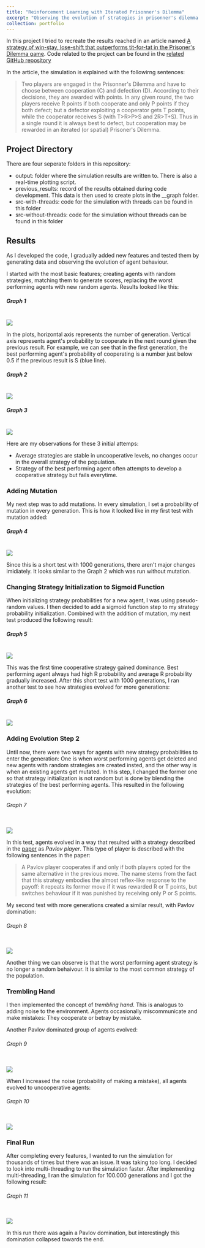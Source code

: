 ```yaml
---
title: "Reinforcement Learning with Iterated Prisonner's Dilemma"
excerpt: "Observing the evolution of strategies in prisonner's dilemma using reinforcement learning."
collection: portfolio
---
```


In this project I tried to recreate the results reached in an article named [A strategy of win-stay, lose-shift that outperforms tit-for-tat in the Prisoner's Dilemma game](https://www.nature.com/articles/364056a0). Code related to the project can be found in the [related GitHub repository](https://github.com/CahidArda/prisonner-s-dilemma-strategy-evolution/tree/master) 

In the article, the simulation is explained with the followirng sentences:

> Two players are engaged in the Prisonner's Dilemma and have to choose between cooperation (C) and defection (D). According to their decisions, they are awarded with points. In any given round, the two players receive R points if both cooperate and only P points if they both defect; but a defector exploiting a cooperator gets T points, while the cooperator receives S (with T>R>P>S and 2R>T+S). Thus in a single round it is always best to defect, but cooperation may be rewarded in an iterated (or spatial) Prisoner's Dilemma.

## Project Directory

There are four seperate folders in this repository:
* output: folder where the simulation results are written to. There is also a real-time plotting script.
* previous_results: record of the results obtained during code development. This data is then used to create plots in the __graph folder.
* src-with-threads: code for the simulation with threads can be found in this folder
* src-without-threads: code for the simulation without threads can be found in this folder

## Results

As I developed the code, I gradually added new features and tested them by generating data and observing the evolution of agent behaviour.

I started with the most basic features; creating agents with random strategies, matching them to generate scores, replacing the worst performing agents with new random agents. Results looked like this:
  
##### Graph 1
<br/><img src='/images/portfolio/article-1/r1.png'>

In the plots, horizontal axis represents the number of generation. Vertical axis represents agent's probability to cooperate in the next round given the previous result. For example, we can see that in the first generation, the best performing agent's probability of cooperating is a number just below 0.5 if the previous result is S (blue line).
  
##### Graph 2
<br/><img src='/images/portfolio/article-1/r2.png'>

##### Graph 3
<br/><img src='/images/portfolio/article-1/r3.png'>

Here are my observations for these 3 initial attemps:
- Average strategies are stable in uncooperative levels, no changes occur in the overall strategy of the population.
- Strategy of the best performing agent often attempts to develop a cooperative strategy but fails everytime.

### Adding Mutation

My next step was to add mutations. In every simulation, I set a probability of mutation in every generation. This is how it looked like in my first test with mutation added:

##### Graph 4
<br/><img src='/images/portfolio/article-1/m1.png'>

Since this is a short test with 1000 generations, there aren't major changes imidiately. It looks similar to the Graph 2 which was run without mutation.

### Changing Strategy Initialization to Sigmoid Function

When initializing strategy probabilities for a new agent, I was using pseudo-random values. I then decided to add a sigmoid function step to my strategy probability initialization. Combined with the addition of mutation, my next test produced the following result:

##### Graph 5
<br/><img src='/images/portfolio/article-1/s1.png'>

This was the first time cooperative strategy gained dominance. Best performing agent always had high R probability and average R probability gradually increased. After this short test with 1000 generations, I ran another test to see how strategies evolved for more generations:

##### Graph 6
<br/><img src='/images/portfolio/article-1/s2.png'>

### Adding Evolution Step 2

Until now, there were two ways for agents with new strategy probabilities to enter the generation: One is when worst performing agents get deleted and new agents with random strategies are created insted, and the other way is when an existing agents get mutated. In this step, I changed the former one so that strategy initialization is not random but is done by blending the strategies of the best performing agents.
This resulted in the following evolution:

###### Graph 7
<br/><img src='/images/portfolio/article-1/e1.png'>

In this test, agents evolved in a way that resulted with a strategy described in the [paper](https://www.nature.com/articles/364056a0) as *Pavlov player*. This type of player is described with the following sentences in the paper:
> A Pavlov player cooperates if and only if both players opted for the same alternative in the previous move. The name stems from the fact that this strategy embodies the almost reflex-like response to the payoff: it repeats its former move if it was rewarded R or T points, but switches behaviour if it was punished by receiving only P or S points.

My second test with more generations created a similar result, with Pavlov domination:

###### Graph 8
<br/><img src='/images/portfolio/article-1/e2.png'>

Another thing we can observe is that the worst performing agent strategy is no longer a random behaivour. It is similar to the most common strategy of the population.

### Trembling Hand

I then implemented the concept of *trembling hand*. This is analogus to adding noise to the environment. Agents occasionally miscommunicate and make mistakes: They cooperate or betray by mistake.

Another Pavlov dominated group of agents evolved:

###### Graph 9
<br/><img src='/images/portfolio/article-1/t1.png'>

When I increased the noise (probability of making a mistake), all agents evolved to uncooperative agents:

###### Graph 10
<br/><img src='/images/portfolio/article-1/t2.png'>

### Final Run

After completing every features, I wanted to run the simulation for thousands of times but there was an issue. It was taking too long. I decided to look into multi-threading to run the simulation faster. After implementing multi-threading, I ran the simulation for 100.000 generations and I got the following result:

###### Graph 11
<br/><img src='/images/portfolio/article-1/g1.png'>

In this run there was again a Pavlov domination, but interestingly this domination collapsed towards the end.
